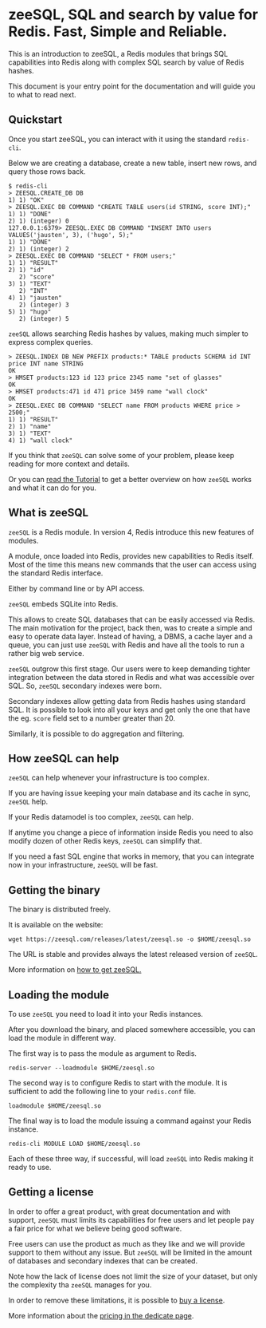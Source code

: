 # zeeSQL, SQL and search by value for Redis. Fast, Simple and Reliable.

This is an introduction to zeeSQL, a Redis modules that brings SQL capabilities into Redis along with complex SQL search by value of Redis hashes.

This document is your entry point for the documentation and will guide you to what to read next.

## Quickstart

Once you start zeeSQL, you can interact with it using the standard `redis-cli`.

Below we are creating a database, create a new table, insert new rows, and query those rows back.

```text
$ redis-cli
> ZEESQL.CREATE_DB DB
1) 1) "OK"
> ZEESQL.EXEC DB COMMAND "CREATE TABLE users(id STRING, score INT);"
1) 1) "DONE"
2) 1) (integer) 0
127.0.0.1:6379> ZEESQL.EXEC DB COMMAND "INSERT INTO users VALUES('jausten', 3), ('hugo', 5);"
1) 1) "DONE"
2) 1) (integer) 2
> ZEESQL.EXEC DB COMMAND "SELECT * FROM users;"
1) 1) "RESULT"
2) 1) "id"
   2) "score"
3) 1) "TEXT"
   2) "INT"
4) 1) "jausten"
   2) (integer) 3
5) 1) "hugo"
   2) (integer) 5
```

`zeeSQL` allows searching Redis hashes by values, making much simpler to express complex queries.

```text
> ZEESQL.INDEX DB NEW PREFIX products:* TABLE products SCHEMA id INT price INT name STRING
OK
> HMSET products:123 id 123 price 2345 name "set of glasses"
OK
> HMSET products:471 id 471 price 3459 name "wall clock"
OK
> ZEESQL.EXEC DB COMMAND "SELECT name FROM products WHERE price > 2500;"
1) 1) "RESULT"
2) 1) "name"
3) 1) "TEXT"
4) 1) "wall clock"
```

If you think that `zeeSQL` can solve some of your problem, please keep reading for more context and details.

Or you can [read the Tutorial](tutorial.md) to get a better overview on how `zeeSQL` works and what it can do for you.

## What is zeeSQL

`zeeSQL` is a Redis module. In version 4, Redis introduce this new features of modules.

A module, once loaded into Redis, provides new capabilities to Redis itself. Most of the time this means new commands that the user can access using the standard Redis interface.

Either by command line or by API access.

`zeeSQL` embeds SQLite into Redis.

This allows to create SQL databases that can be easily accessed via Redis. The main motivation for the project, back then, was to create a simple and easy to operate data layer. Instead of having, a DBMS, a cache layer and a queue, you can just use `zeeSQL` with Redis and have all the tools to run a rather big web service.

`zeeSQL` outgrow this first stage. Our users were to keep demanding tighter integration between the data stored in Redis and what was accessible over SQL. So, `zeeSQL` secondary indexes were born.

Secondary indexes allow getting data from Redis hashes using standard SQL. It is possible to look into all your keys and get only the one that have the eg. `score` field set to a number greater than 20.

Similarly, it is possible to do aggregation and filtering.

## How zeeSQL can help

`zeeSQL` can help whenever your infrastructure is too complex.

If you are having issue keeping your main database and its cache in sync, `zeeSQL` help.

If your Redis datamodel is too complex, `zeeSQL` can help.

If anytime you change a piece of information inside Redis you need to also modify dozen of other Redis keys, `zeeSQL` can simplify that.

If you need a fast SQL engine that works in memory, that you can integrate now in your infrastructure, `zeeSQL` will be fast.

## Getting the binary

The binary is distributed freely.

It is available on the website:

```text
wget https://zeesql.com/releases/latest/zeesql.so -o $HOME/zeesql.so
```

The URL is stable and provides always the latest released version of `zeeSQL`.

More information on [how to get zeeSQL.](how-to/get-zeesql.md)

## Loading the module

To use `zeeSQL` you need to load it into your Redis instances.

After you download the binary, and placed somewhere accessible, you can load the module in different way.

The first way is to pass the module as argument to Redis.

```text
redis-server --loadmodule $HOME/zeesql.so
```

The second way is to configure Redis to start with the module. It is sufficient to add the following line to your `redis.conf` file.

```text
loadmodule $HOME/zeesql.so
```

The final way is to load the module issuing a command against your Redis instance.

```text
redis-cli MODULE LOAD $HOME/zeesql.so
```

Each of these three way, if successful, will load `zeeSQL` into Redis making it ready to use.

## Getting a license

In order to offer a great product, with great documentation and with support, `zeeSQL` must limits its capabilities for free users and let people pay a fair price for what we believe being good software.

Free users can use the product as much as they like and we will provide support to them without any issue. But `zeeSQL` will be limited in the amount of databases and secondary indexes that can be created.

Note how the lack of license does not limit the size of your dataset, but only the complexity tha `zeeSQL` manages for you.

In order to remove these limitations, it is possible to [buy a license](https://license.zeesql.com).

More information about the [pricing in the dedicate page](pricing.md).

